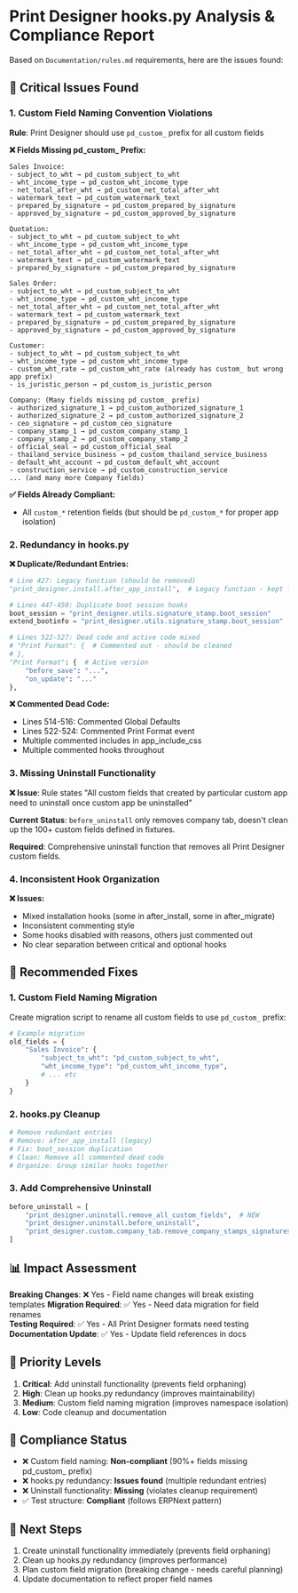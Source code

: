 # Print Designer hooks.py Analysis & Compliance Report

Based on `Documentation/rules.md` requirements, here are the issues found:

## 🚨 Critical Issues Found

### 1. Custom Field Naming Convention Violations
**Rule**: Print Designer should use `pd_custom_` prefix for all custom fields

**❌ Fields Missing pd_custom_ Prefix:**
```
Sales Invoice:
- subject_to_wht → pd_custom_subject_to_wht  
- wht_income_type → pd_custom_wht_income_type
- net_total_after_wht → pd_custom_net_total_after_wht
- watermark_text → pd_custom_watermark_text
- prepared_by_signature → pd_custom_prepared_by_signature
- approved_by_signature → pd_custom_approved_by_signature

Quotation:
- subject_to_wht → pd_custom_subject_to_wht
- wht_income_type → pd_custom_wht_income_type  
- net_total_after_wht → pd_custom_net_total_after_wht
- watermark_text → pd_custom_watermark_text
- prepared_by_signature → pd_custom_prepared_by_signature

Sales Order:
- subject_to_wht → pd_custom_subject_to_wht
- wht_income_type → pd_custom_wht_income_type
- net_total_after_wht → pd_custom_net_total_after_wht  
- watermark_text → pd_custom_watermark_text
- prepared_by_signature → pd_custom_prepared_by_signature
- approved_by_signature → pd_custom_approved_by_signature

Customer:
- subject_to_wht → pd_custom_subject_to_wht
- wht_income_type → pd_custom_wht_income_type
- custom_wht_rate → pd_custom_wht_rate (already has custom_ but wrong app prefix)
- is_juristic_person → pd_custom_is_juristic_person

Company: (Many fields missing pd_custom_ prefix)
- authorized_signature_1 → pd_custom_authorized_signature_1
- authorized_signature_2 → pd_custom_authorized_signature_2
- ceo_signature → pd_custom_ceo_signature
- company_stamp_1 → pd_custom_company_stamp_1
- company_stamp_2 → pd_custom_company_stamp_2
- official_seal → pd_custom_official_seal
- thailand_service_business → pd_custom_thailand_service_business
- default_wht_account → pd_custom_default_wht_account
- construction_service → pd_custom_construction_service
... (and many more Company fields)
```

**✅ Fields Already Compliant:**
- All `custom_*` retention fields (but should be `pd_custom_*` for proper app isolation)

### 2. Redundancy in hooks.py

**❌ Duplicate/Redundant Entries:**
```python
# Line 427: Legacy function (should be removed)
"print_designer.install.after_app_install",  # Legacy function - kept for compatibility

# Lines 447-450: Duplicate boot session hooks
boot_session = "print_designer.utils.signature_stamp.boot_session"
extend_bootinfo = "print_designer.utils.signature_stamp.boot_session"  # Same function!

# Lines 522-527: Dead code and active code mixed
# "Print Format": {  # Commented out - should be cleaned
# },
"Print Format": {  # Active version
    "before_save": "...",
    "on_update": "..."
},
```

**❌ Commented Dead Code:**
- Lines 514-516: Commented Global Defaults
- Lines 522-524: Commented Print Format event
- Multiple commented includes in app_include_css
- Multiple commented hooks throughout

### 3. Missing Uninstall Functionality

**❌ Issue**: Rule states "All custom fields that created by particular custom app need to uninstall once custom app be uninstalled"

**Current Status**: `before_uninstall` only removes company tab, doesn't clean up the 100+ custom fields defined in fixtures.

**Required**: Comprehensive uninstall function that removes all Print Designer custom fields.

### 4. Inconsistent Hook Organization

**❌ Issues:**
- Mixed installation hooks (some in after_install, some in after_migrate)
- Inconsistent commenting style  
- Some hooks disabled with reasons, others just commented out
- No clear separation between critical and optional hooks

## 🔧 Recommended Fixes

### 1. Custom Field Naming Migration
Create migration script to rename all custom fields to use `pd_custom_` prefix:

```python
# Example migration
old_fields = {
    "Sales Invoice": {
        "subject_to_wht": "pd_custom_subject_to_wht",
        "wht_income_type": "pd_custom_wht_income_type", 
        # ... etc
    }
}
```

### 2. hooks.py Cleanup
```python
# Remove redundant entries
# Remove: after_app_install (legacy)
# Fix: boot_session duplication  
# Clean: Remove all commented dead code
# Organize: Group similar hooks together
```

### 3. Add Comprehensive Uninstall
```python
before_uninstall = [
    "print_designer.uninstall.remove_all_custom_fields",  # NEW
    "print_designer.uninstall.before_uninstall",
    "print_designer.custom.company_tab.remove_company_stamps_signatures_tab",
]
```

## 📊 Impact Assessment

**Breaking Changes**: ❌ Yes - Field name changes will break existing templates
**Migration Required**: ✅ Yes - Need data migration for field renames  
**Testing Required**: ✅ Yes - All Print Designer formats need testing
**Documentation Update**: ✅ Yes - Update field references in docs

## 🚦 Priority Levels

1. **Critical**: Add uninstall functionality (prevents field orphaning)
2. **High**: Clean up hooks.py redundancy (improves maintainability) 
3. **Medium**: Custom field naming migration (improves namespace isolation)
4. **Low**: Code cleanup and documentation

## 📝 Compliance Status

- ❌ Custom field naming: **Non-compliant** (90%+ fields missing pd_custom_ prefix)
- ❌ hooks.py redundancy: **Issues found** (multiple redundant entries)
- ❌ Uninstall functionality: **Missing** (violates cleanup requirement)
- ✅ Test structure: **Compliant** (follows ERPNext pattern)

## 🎯 Next Steps

1. Create uninstall functionality immediately (prevents field orphaning)
2. Clean up hooks.py redundancy (improves performance) 
3. Plan custom field migration (breaking change - needs careful planning)
4. Update documentation to reflect proper field names